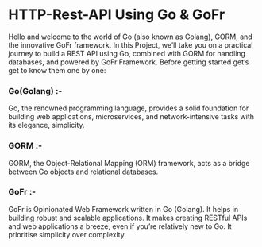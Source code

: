 # HTTP-Rest-API Using Go & GoFr

Hello and welcome to the world of Go (also known as Golang), GORM, and the innovative GoFr framework. In this Project, we’ll take you on a practical journey to build a REST API using Go, combined with GORM for handling databases, and powered by GoFr Framework.
Before getting started get’s get to know them one by one:

### Go(Golang) :- 
Go, the renowned programming language, provides a solid foundation for building web applications, microservices, and network-intensive tasks with its elegance, simplicity.

### GORM :- 
GORM, the Object-Relational Mapping (ORM) framework, acts as a bridge between Go objects and relational databases.

### GoFr :- 
GoFr is Opinionated Web Framework written in Go (Golang). It helps in building robust and scalable applications. It makes creating RESTful APIs and web applications a breeze, even if you’re relatively new to Go. It prioritise simplicity over complexity.
